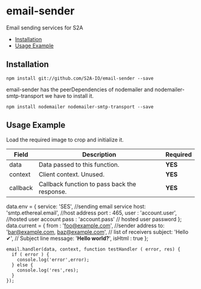 # email-sender
Email sending services for S2A
- [Installation](#installation)
- [Usage Example](#usage-example)

## Installation
  ```
npm install git://github.com/S2A-IO/email-sender --save
  ```
email-sender has the peerDependencies of nodemailer and nodemailer-smtp-transport we have to install it.
```
npm install nodemailer nodemailer-smtp-transport --save
```
## Usage Example
Load the required image to crop and initialize it.

| Field    | Description      | Required       |
|----------|-------------|----------------|
| data   | Data passed to this function.  | **YES** |
| context      | Client context. Unused. | **YES** |
| callback      | Callback function to pass back the response. | **YES** |

data.env = {
  service: 'SES', //sending email service
  host: 'smtp.ethereal.email', //host address
  port : 465,
  user : 'account.user', //hosted user account
  pass : 'account.pass' // hosted user password
};
data.current = {
  from : 'foo@example.com', //sender address
  to: 'bar@example.com, baz@example.com', // list of receivers
  subject: 'Hello ✔', // Subject line
  message: '<b>Hello world?</b>',
  isHtml : true
};
  ```
  email.handler(data, context, function testHandler ( error, res) {
    if ( error ) {
      console.log('error',error);
    } else {
      console.log('res',res);
    }
  });
  ```
